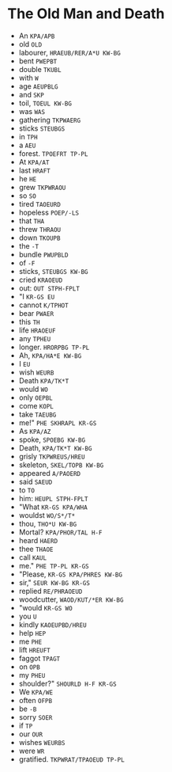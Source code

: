 # The Old Man and Death

* An `KPA/APB`
* old `OLD`
* labourer, `HRAEUB/RER/A*U KW-BG`
* bent `PWEPBT`
* double `TKUBL`
* with `W`
* age `AEUPBLG`
* and `SKP`
* toil, `TOEUL KW-BG`
* was `WAS`
* gathering `TKPWAERG`
* sticks `STEUBGS`
* in `TPH`
* a `AEU`
* forest. `TPOEFRT TP-PL`
* At `KPA/AT`
* last `HRAFT`
* he `HE`
* grew `TKPWRAOU`
* so `SO`
* tired `TAOEURD`
* hopeless `POEP/-LS`
* that `THA`
* threw `THRAOU`
* down `TKOUPB`
* the `-T`
* bundle `PWUPBLD`
* of `-F`
* sticks, `STEUBGS KW-BG`
* cried `KRAOEUD`
* out: `OUT STPH-FPLT`
* "I `KR-GS EU`
* cannot `K/TPHOT`
* bear `PWAER`
* this `TH`
* life `HRAOEUF`
* any `TPHEU`
* longer. `HRORPBG TP-PL`
* Ah, `KPA/HA*E KW-BG`
* I `EU`
* wish `WEURB`
* Death `KPA/TK*T`
* would `WO`
* only `OEPBL`
* come `KOPL`
* take `TAEUBG`
* me!" `PHE SKHRAPL KR-GS`
* As `KPA/AZ`
* spoke, `SPOEBG KW-BG`
* Death, `KPA/TK*T KW-BG`
* grisly `TKPWREUS/HREU`
* skeleton, `SKEL/TOPB KW-BG`
* appeared `A/PAOERD`
* said `SAEUD`
* to `TO`
* him: `HEUPL STPH-FPLT`
* "What `KR-GS KPA/WHA`
* wouldst `WO/S*/T*`
* thou, `THO*U KW-BG`
* Mortal? `KPA/PHOR/TAL H-F`
* heard `HAERD`
* thee `THAOE`
* call `KAUL`
* me." `PHE TP-PL KR-GS`
* "Please, `KR-GS KPA/PHRES KW-BG`
* sir," `SEUR KW-BG KR-GS`
* replied `RE/PHRAOEUD`
* woodcutter, `WAOD/KUT/*ER KW-BG`
* "would `KR-GS WO`
* you `U`
* kindly `KAOEUPBD/HREU`
* help `HEP`
* me `PHE`
* lift `HREUFT`
* faggot `TPAGT`
* on `OPB`
* my `PHEU`
* shoulder?" `SHOURLD H-F KR-GS`
* We `KPA/WE`
* often `OFPB`
* be `-B`
* sorry `SOER`
* if `TP`
* our `OUR`
* wishes `WEURBS`
* were `WR`
* gratified. `TKPWRAT/TPAOEUD TP-PL`
